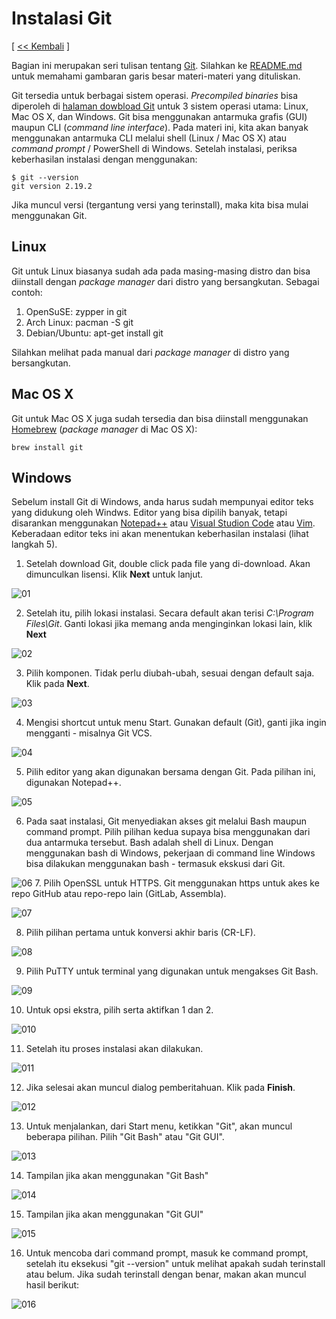 # Instalasi Git

[ [<< Kembali](README.md) ]

Bagian ini merupakan seri tulisan tentang [Git](https://git-scm.com/). Silahkan ke [README.md](README.md) untuk memahami gambaran garis besar materi-materi yang dituliskan.

Git tersedia untuk berbagai sistem operasi. *Precompiled binaries* bisa diperoleh di [halaman dowbload Git](https://git-scm.com/downloads) untuk 3 sistem operasi utama: Linux, Mac OS X, dan Windows. Git bisa menggunakan antarmuka grafis (GUI) maupun CLI (*command line interface*). Pada materi ini, kita akan banyak menggunakan antarmuka CLI melalui shell (Linux / Mac OS X) atau *command prompt* / PowerShell di Windows. Setelah instalasi, periksa keberhasilan instalasi dengan menggunakan:

```
$ git --version
git version 2.19.2
```

Jika muncul versi (tergantung versi yang terinstall), maka kita bisa mulai menggunakan Git.

## Linux

Git untuk Linux biasanya sudah ada pada masing-masing distro dan bisa diinstall dengan *package manager* dari distro yang bersangkutan. Sebagai contoh:

1. OpenSuSE: zypper in git
2. Arch Linux: pacman -S git
3. Debian/Ubuntu: apt-get install git

Silahkan melihat pada manual dari *package manager* di distro yang bersangkutan. 

## Mac OS X

Git untuk Mac OS X juga sudah tersedia dan bisa diinstall menggunakan [Homebrew](http://brew.sh) (*package manager* di Mac OS X):

```
brew install git
```

## Windows

Sebelum install Git di Windows, anda harus sudah mempunyai editor teks yang didukung oleh Windws. Editor yang bisa dipilih banyak, tetapi disarankan menggunakan [Notepad++](https://notepad-plus-plus.org/) atau [Visual Studion Code](https://code.visualstudio.com/) atau [Vim](https://www.vim.org/). Keberadaan editor teks ini akan menentukan keberhasilan instalasi (lihat langkah 5).

1. Setelah download Git, double click pada file yang di-download. Akan dimunculkan lisensi. Klik **Next** untuk lanjut.

![01](Minggu/img1.png)

2. Setelah itu, pilih lokasi instalasi. Secara default akan terisi *C:\Program Files\Git*. Ganti lokasi jika memang anda menginginkan lokasi lain, klik **Next**

![02](Minggu/img2.png)

3. Pilih komponen. Tidak perlu diubah-ubah, sesuai dengan default saja. Klik pada **Next**.

![03](Minggu/img3.png)

4. Mengisi shortcut untuk menu Start. Gunakan default (Git), ganti jika ingin mengganti - misalnya Git VCS.

![04](Minggu/img4.png)

5. Pilih editor yang akan digunakan bersama dengan Git. Pada pilihan ini, digunakan Notepad++.

![05](Minggu/img5.png)

6. Pada saat instalasi, Git menyediakan akses git melalui Bash maupun command prompt. Pilih pilihan kedua supaya bisa menggunakan dari dua antarmuka tersebut. Bash adalah shell di Linux. Dengan menggunakan bash di Windows, pekerjaan di command line Windows bisa dilakukan menggunakan bash - termasuk ekskusi dari Git.

![06](Minggu/img6.png)
7. Pilih OpenSSL untuk HTTPS. Git menggunakan https untuk akes ke repo GitHub atau repo-repo lain (GitLab, Assembla).

![07](Minggu/img7.png)

8. Pilih pilihan pertama untuk konversi akhir baris (CR-LF).

![08](Minggu/img8.png)

9. Pilih PuTTY untuk terminal yang digunakan untuk mengakses Git Bash.

![09](Minggu/img9.png)

10. Untuk opsi ekstra, pilih serta aktifkan 1 dan 2.

![010](Minggu/img10.png)

11. Setelah itu proses instalasi akan dilakukan.

![011](Minggu/img11.png)

12. Jika selesai akan muncul dialog pemberitahuan. Klik pada **Finish**.

![012](Minggu/img12.png)

13. Untuk menjalankan, dari Start menu, ketikkan "Git", akan muncul beberapa pilihan. Pilih "Git Bash" atau "Git GUI".
 
![013](Minggu/img13.png)

14. Tampilan jika akan menggunakan "Git Bash"

![014](Minggu/img14.png)

15. Tampilan jika akan menggunakan "Git GUI"

![015](Minggu/img15.png)

16. Untuk mencoba dari command prompt, masuk ke command prompt, setelah itu eksekusi "git --version" untuk melihat apakah sudah terinstall atau belum. Jika sudah terinstall dengan benar, makan akan muncul hasil berikut:

![016](Minggu/img16.png)
